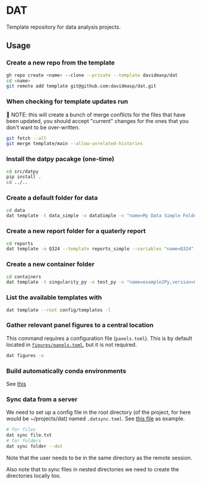 # DAT

Template repository for data analysis projects.

## Usage

### Create a new repo from the template

```bash
gh repo create <name> --clone --private --template davidmasp/dat
cd <name>
git remote add template git@github.com:davidmasp/dat.git
```

### When checking for template updates run

🚨 NOTE: this will create a bunch of merge conflicts for the
files that have been updated, you should accept "current"
changes for the ones that you don't want to be over-written.

```bash
git fetch --all
git merge template/main --allow-unrelated-histories
```

### Install the datpy pacakge (one-time)

```bash
cd src/datpy
pip install .
cd ../..
```

### Create a default folder for data

```bash
cd data
dat template -t data_simple -o dataSimple -v "name=My Data Simple Folder"
```

### Create a new report folder for a quaterly report

```bash
cd reports
dat template -o Q324 --template reports_simple --variables "name=Q324" 
```

### Create a new container folder

```bash
cd containers
dat template -t singularity_py -o test_py -v "name=example2Py,version=0.0.2"
```

### List the available templates with

```bash
dat template --root config/templates -l
```

### Gather relevant panel figures to a central location

This command requires a configuration file (`panels.toml`). This is
by default located in [`figures/panels.toml`](figures/panels.toml), but it
is not required.

```bash
dat figures -o
```

### Build automatically conda environments

See [this](environments/README.md)

### Sync data from a server

We need to set up a config file in the root directory (of the project, for here would be ~/projects/dat) named `.datsync.toml`.
See [this file](.datsync.toml) as example.

```bash
# for files
dat sync file.txt
# for folders
dat sync folder --dot
```

Note that the user needs to be in the same directory as the remote session.

Also note that to sync files in nested directories we need to create the directories locally too.
